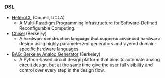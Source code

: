 ### DSL
 - [HeteroCL](https://github.com/cornell-zhang/heterocl) (Cornell, UCLA)
   - A Multi-Paradigm Programming Infrastructure for Software-Defined Reconfigurable Computing.
 - [Chisel](https://chisel.eecs.berkeley.edu/) (Berkeley)
   - A hardware construction language that supports advanced hardware design using highly parameterized generators and layered domain-specific hardware languages.
 - [BAG: Berkeley Analog Generator](https://github.com/ucb-art/BAG_framework) (Berkeley)
   - A Python-based circuit design platform that aims to automate analog circuit design, but at the same time give the user full visibility and control over every step in the design flow.

